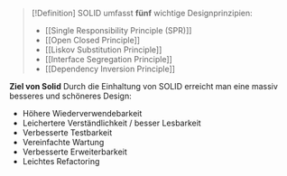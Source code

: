 >[!Definition]
>SOLID umfasst **fünf** wichtige Designprinzipien:
>- [[Single Responsibility Principle (SPR)]]
>- [[Open Closed Principle]]
>- [[Liskov Substitution Principle]]
>- [[Interface Segregation Principle]]
>- [[Dependency Inversion Principle]]

**Ziel von Solid**
Durch die Einhaltung von SOLID erreicht man eine massiv besseres und schöneres Design:
- Höhere Wiederverwendebarkeit
- Leichertere Verständlichkeit / besser Lesbarkeit
- Verbesserte Testbarkeit
- Vereinfachte Wartung
- Verbesserte Erweiterbarkeit
- Leichtes Refactoring
